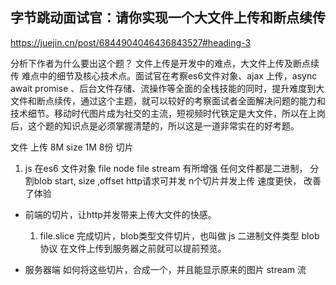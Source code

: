 ## 字节跳动面试官：请你实现一个大文件上传和断点续传
 https://juejin.cn/post/6844904046436843527#heading-3

分析下作者为什么要出这个题？
文件上传是开发中的难点，大文件上传及断点续传 难点中的细节及核心技术点。面试官在考察es6文件对象、ajax 上传，async await promise 、后台文件存储、流操作等全面的全栈技能的同时，提升难度到大文件和断点续传，通过这个主题，就可以较好的考察面试者全面解决问题的能力和技术细节。移动时代图片成为社交的主流，短视频时代铁定是大文件，所以在上岗后，这个题的知识点是必须掌握清楚的，所以这是一道非常实在的好考题。

文件  上传  8M  size 1M  8份
切片 
1. js 在es6 文件对象 file node file stream 有所增强
任何文件都是二进制， 分割blob
start, size ,offset
http请求可并发  n个切片并发上传 速度更快， 改善了体验

- 前端的切片，让http并发带来上传大文件的快感。
    1. file.slice 完成切片，blob类型文件切片，也叫做 js 二进制文件类型  blob协议  在文件上传到服务器之前就可以提前预览。

- 服务器端
如何将这些切片，合成一个，并且能显示原来的图片
stream 流 